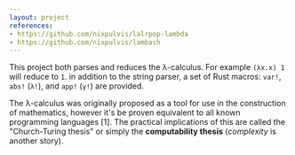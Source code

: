 ```yaml
---
layout: project
references:
- https://github.com/nixpulvis/lalrpop-lambda
- https://github.com/nixpulvis/lambash
---
```


This project both parses and reduces the λ-calculus. For example `(λx.x) 1`
will reduce to `1`. in addition to the string parser, a set of Rust macros:
`var!`, `abs!` (`λ!`), and `app!` (`γ!`) are provided.

The λ-calculus was originally proposed as a tool for use in the construction
of mathematics, however it's be proven equivalent to all known programming
languages [1]. The practical implications of this are called the "Church-Turing
thesis" or simply the **computability thesis** (_complexity_ is another story).
